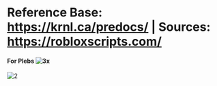 
# Reference Base: https://krnl.ca/predocs/ | Sources: https://robloxscripts.com/ #


#### For Plebs ![3x](https://user-images.githubusercontent.com/66913721/189374358-52c6eea9-011b-44df-a2cd-b4dc3e5d066c.png)

![2](https://user-images.githubusercontent.com/66913721/152613839-0f3aebe2-c7fe-40a7-a4bb-64644e255301.png)


  
